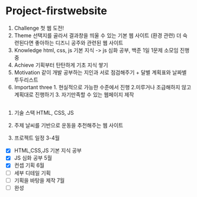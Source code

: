 # Project-firstwebsite
1. Challenge 첫 웹 도전!
2. Theme
선택지를 골라서 결과창을 띄울 수 있는 기본 웹 사이트 (환경 관련)
더 숙련된다면 좋아하는 디즈니 공주와 관련된 웹 사이트
3. Knowledge
 html, css, js 기본 지식 -> js 심화 공부, 백준 1일 1문제 소모임 진행 중
4. Achieve  기획부터 탄탄하게 기초 지식 쌓기
5. Motivation
 같이 개발 공부하는 지인과 서로 점검해주기 + 달별 계획표와 날짜별 투두리스트
6. Important three 1. 현실적으로 가능한 수준에서 진행 2.미루거나 조급해하지 않고 계획대로 진행하기 3. 자기만족할 수 있는 웹페이지 제작

##
1. 기술 스택
  HTML, CSS, JS

2. 주제
  날씨를 기반으로 운동을 추천해주는 웹 사이트

3. 프로젝트 일정
  3-4월
  - [x] HTML,CSS,JS 기본 지식 공부
  - [x] JS 심화 공부
  5월
  - [x] 컨셉 기획
  6월 
  - [ ] 세부 디테일 기획
  - [ ] 기획을 바탕을 제작
  7월
  - [ ] 완성
